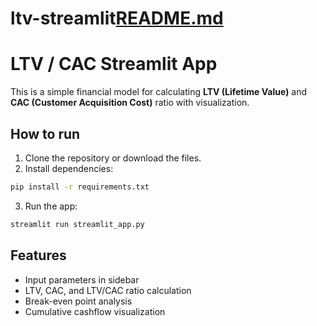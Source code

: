 # ltv-streamlit[README.md](https://github.com/user-attachments/files/21898801/README.md)
# LTV / CAC Streamlit App

This is a simple financial model for calculating **LTV (Lifetime Value)** and **CAC (Customer Acquisition Cost)** ratio with visualization.

## How to run

1. Clone the repository or download the files.
2. Install dependencies:

```bash
pip install -r requirements.txt
```

3. Run the app:

```bash
streamlit run streamlit_app.py
```

## Features
- Input parameters in sidebar
- LTV, CAC, and LTV/CAC ratio calculation
- Break-even point analysis
- Cumulative cashflow visualization
